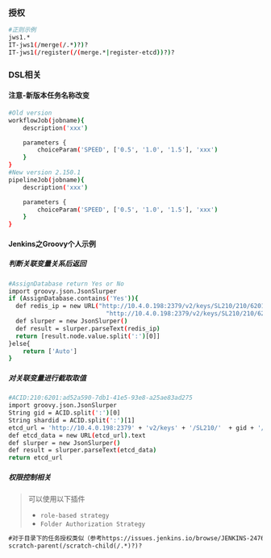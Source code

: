 ### 授权
```bash
#正则示例
jws1.*
IT-jws1(/merge(/.*)?)?
IT-jws1(/register(/(merge.*|register-etcd))?)?
```
### 
### DSL相关
#### 注意-新版本任务名称改变
```bash
#Old version
workflowJob(jobname){
    description('xxx')

    parameters {
        choiceParam('SPEED', ['0.5', '1.0', '1.5'], 'xxx')
    }
}
#New version 2.150.1
pipelineJob(jobname){
    description('xxx')

    parameters {
        choiceParam('SPEED', ['0.5', '1.0', '1.5'], 'xxx')
    }
}
```
#### Jenkins之Groovy个人示例
##### 判断关联变量关系后返回
```bash
#AssignDatabase return Yes or No
import groovy.json.JsonSlurper
if (AssignDatabase.contains('Yes')){
  def redis_ip = new URL("http://10.4.0.198:2379/v2/keys/SL210/210/6201/gm/redis").text
                           "http://10.4.0.198:2379/v2/keys/SL210/210/6201/gm/redis"
  def slurper = new JsonSlurper()
  def result = slurper.parseText(redis_ip)
  return [result.node.value.split(':')[0]]
}else{
    return ['Auto']
}
```
##### 对关联变量进行截取取值
```bash
#ACID:210:6201:ad52a590-7db1-41e5-93e8-a25ae83ad275
import groovy.json.JsonSlurper
String gid = ACID.split(':')[0]
String shardid = ACID.split(':')[1]
etcd_url = 'http://10.4.0.198:2379' + 'v2/keys' + '/SL210/'  + gid + '/' + shardid + '/gm/redis'
def etcd_data = new URL(etcd_url).text
def slurper = new JsonSlurper()
def result = slurper.parseText(etcd_data)
return etcd_url
```
##### 权限控制相关
> 可以使用以下插件
> - `role-based strategy` 
> -  `Folder Authorization Strategy` 

```xml
#对于目录下的任务授权类似（参考https://issues.jenkins.io/browse/JENKINS-24767）或直接使用Folder这个插件
scratch-parent(/scratch-child(/.*)?)?
```

